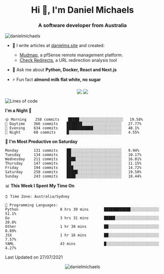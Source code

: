 <h1 align="center">Hi 👋, I'm Daniel Michaels</h1>
<h3 align="center">A software developer from Australia</h3>
<p align="left"> <img src="https://komarev.com/ghpvc/?username=danielmichaels" alt="danielmichaels" /> </p>

- 📝 I write articles at [danielms.site](https://danielms.site?ref=danielmichaels-github) and created:
    - [Mudmap](https://mudmap.io?ref=danielmichaels-github), a pfSense remote management platform.
    - [Check Redirects](https://www.check-redirects.com?ref=danielmichaels-github), a URL redirection analysis tool
- 💬 Ask me about **Python, Docker, React and Next.js**

- ⚡ Fun fact **almond milk flat white, no sugar**

<p align="center">
<a href="https://twitter.com/dansult" target="_blank"><img align="center" src="https://img.shields.io/badge/twitter-%231DA1F2.svg?&style=for-the-badge&logo=twitter&logoColor=white"></a>
<a href="https://linkedin.com/in/daniel-michaels" target="_blank"><img align="center" src="https://img.shields.io/badge/linkedin-%230077B5.svg?&style=for-the-badge&logo=linkedin&logoColor=white"></a>
</p>

<!--START_SECTION:waka-->
![Lines of code](https://img.shields.io/badge/From%20Hello%20World%20I%27ve%20Written-406692%20lines%20of%20code-blue)

**I'm a Night 🦉** 

```text
🌞 Morning    258 commits    █████░░░░░░░░░░░░░░░░░░░░   19.58% 
🌆 Daytime    366 commits    ███████░░░░░░░░░░░░░░░░░░   27.77% 
🌃 Evening    634 commits    ████████████░░░░░░░░░░░░░   48.1% 
🌙 Night      60 commits     █░░░░░░░░░░░░░░░░░░░░░░░░   4.55%

```
📅 **I'm Most Productive on Saturday** 

```text
Monday       131 commits    ██░░░░░░░░░░░░░░░░░░░░░░░   9.94% 
Tuesday      134 commits    ██░░░░░░░░░░░░░░░░░░░░░░░   10.17% 
Wednesday    211 commits    ████░░░░░░░░░░░░░░░░░░░░░   16.01% 
Thursday     147 commits    ██░░░░░░░░░░░░░░░░░░░░░░░   11.15% 
Friday       194 commits    ███░░░░░░░░░░░░░░░░░░░░░░   14.72% 
Saturday     258 commits    █████░░░░░░░░░░░░░░░░░░░░   19.58% 
Sunday       243 commits    ████░░░░░░░░░░░░░░░░░░░░░   18.44%

```


📊 **This Week I Spent My Time On** 

```text
⌚︎ Time Zone: Australia/Sydney

💬 Programming Languages: 
Python                   8 hrs 39 mins       ████████████░░░░░░░░░░░░░   51.1% 
Go                       3 hrs 31 mins       █████░░░░░░░░░░░░░░░░░░░░   20.8% 
Other                    1 hr 30 mins        ██░░░░░░░░░░░░░░░░░░░░░░░   8.89% 
JSX                      1 hr 16 mins        ██░░░░░░░░░░░░░░░░░░░░░░░   7.57% 
YAML                     43 mins             █░░░░░░░░░░░░░░░░░░░░░░░░   4.27%

```


 Last Updated on 27/07/2021
<!--END_SECTION:waka-->

<p align="center"> <img src="https://github-readme-stats.vercel.app/api?username=danielmichaels&show_icons=true" alt="danielmichaels" /> </p>


